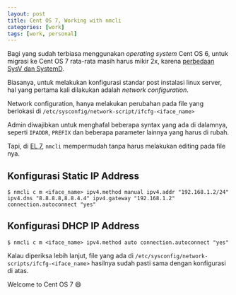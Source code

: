 ```yaml
---
layout: post
title: Cent OS 7, Working with nmcli
categories: [work]
tags: [work, personal]
---
```


Bagi yang sudah terbiasa menggunakan *operating system* Cent OS 6, untuk migrasi ke Cent OS 7 rata-rata masih harus mikir 2x, karena [perbedaan SysV dan SystemD](http://www.pcworld.com/article/2841873/meet-systemd-the-controversial-project-taking-over-a-linux-distro-near-you.html).

Biasanya, untuk melakukan konfigurasi standar post instalasi linux server, hal yang pertama kali dilakukan adalah *network configuration*.

Network configuration, hanya melakukan perubahan pada file yang berlokasi di `/etc/sysconfig/network-script/ifcfg-<iface_name>`

Admin diwajibkan untuk menghafal beberapa syntax yang ada di dalamnya, seperti `IPADDR`, `PREFIX` dan beberapa parameter lainnya yang harus di rubah.

Tapi, di [EL 7](https://access.redhat.com/documentation/en-US/Red_Hat_Enterprise_Linux/7/html/Networking_Guide/sec-Using_the_NetworkManager_Command_Line_Tool_nmcli.html), `nmcli` mempermudah tanpa harus melakukan editing pada file nya. 

## Konfigurasi Static IP Address

```
$ nmcli c m <iface_name> ipv4.method manual ipv4.addr "192.168.1.2/24" ipv4.dns "8.8.8.8,8.8.4.4" ipv4.gateway "192.168.1.2" connection.autoconnect "yes" 
```

## Konfigurasi DHCP IP Address

```
$ nmcli c m <iface_name> ipv4.method auto connection.autoconnect "yes"
```

Kalau diperiksa lebih lanjut, file yang ada di `/etc/sysconfig/network-scripts/ifcfg-<iface_name>` hasilnya sudah pasti sama dengan konfigurasi di atas.

Welcome to Cent OS 7 :smile: